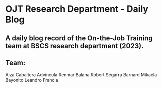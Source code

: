# OJT Research Department - **Daily Blog**
A daily blog record of the On-the-Job Training team at BSCS research department (2023).
---
## Team: 
Aiza Cabaltera Advincula
Renmar Balana
Robert Segarra Barnard
Mikaela Bayonito
Leandro Francia

